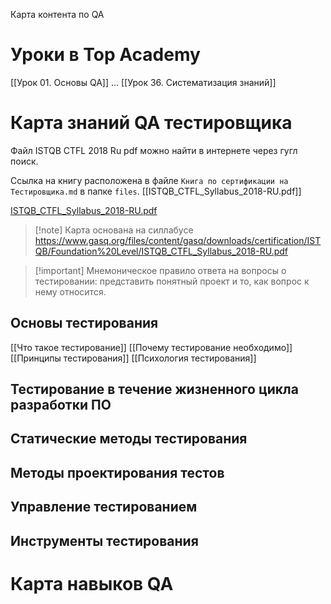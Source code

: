 Карта контента по QA

# Уроки в Top Academy

[[Урок 01. Основы QA]]
…
[[Урок 36. Систематизация знаний]]

# Карта знаний QA тестировщика

Файл ISTQB CTFL 2018 Ru pdf можно найти в интернете через гугл поиск.

Ссылка на книгу расположена в файле `Книга по сертификации на Тестировщика.md` в папке `files`.
[[ISTQB_CTFL_Syllabus_2018-RU.pdf]]

[ISTQB_CTFL_Syllabus_2018-RU.pdf](./files/ISTQB_CTFL_Syllabus_2018-RU.pdf)

> [!note] Карта основана на силлабусе https://www.gasq.org/files/content/gasq/downloads/certification/ISTQB/Foundation%20Level/ISTQB_CTFL_Syllabus_2018-RU.pdf


> [!important] Мнемоническое правило ответа на вопросы о тестировании: 
> представить понятный проект и то, как вопрос к нему относится.

## Основы тестирования
[[Что такое тестирование]]
[[Почему тестирование необходимо]]
[[Принципы тестирования]]
[[Психология тестирования]]
## Тестирование в течение жизненного цикла разработки ПО

## Статические методы тестирования

## Методы проектирования тестов

## Управление тестированием

## Инструменты тестирования



# Карта навыков QA
